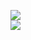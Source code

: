 [![](https://img.shields.io/badge/Made%20With-Github%20Spray-lightgrey.svg?style=for-the-badge&logo=github)](https://github.com/Annihil/github-spray#4924)  
[![](https://i.imgur.com/2DrTn0Z.gif)](https://github.com/Annihil/github-spray)